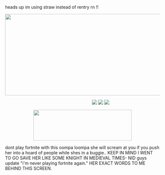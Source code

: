 heads up im using straw instead of rentry rn !!

<p align="center">
  <img width="600" height="265" src="https://files.catbox.moe/h07bxe.png">
</p>


&emsp; &emsp;&emsp; &emsp; &emsp; &emsp; &emsp; &emsp; &emsp; &emsp; &emsp; &emsp; &emsp; &emsp; &emsp; &emsp; [<img src="https://files.catbox.moe/5pbvcu.png">](https://cheriefraise.straw.page) [<img src="https://files.catbox.moe/0py9ku.png">](https://cheriefraise.straw.page) [<img src="https://files.catbox.moe/3msaih.png">](https://pronouns.cc/@cheriecrush)

<p align="center">
  <img width="320" height="100" src="https://spotify-github-profile.kittinanx.com/api/view?uid=cc7ruoqolcp0f2nf5f1txlivi&cover_image=true&theme=natemoo-re&show_offline=true&background_color=121212&interchange=false&bar_color_cover=true&bar_color=53b14f)](https://github.com/kittinan/spotify-github-profile)](https://spotify-github-profile.kittinanx.com/api/view?uid=cc7ruoqolcp0f2nf5f1txlivi&redirect=true)">
</p>


dont play fortnite with this oompa loompa she will scream at you if you push her into a hoard of people while shes in a buggie.. KEEP IN MIND I WENT TO GO SAVE HER LIKE SOME KNIGHT IN MEDIEVAL TIMES- NID
guys update "i'm never playing fortnite again." HER EXACT WORDS TO ME BEHIND THIS SCREEN. 
